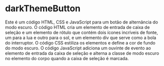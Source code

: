 # darkThemeButton
Este é um código HTML, CSS e JavaScript para um botão de alternância do modo escuro.
O código HTML cria um elemento de entrada de caixa de seleção e um elemento de rótulo que contém dois ícones incríveis de fonte, um para a lua e outro para o sol, e um elemento div que serve como a bola do interruptor. 
O código CSS estiliza os elementos e define a cor de fundo do modo escuro.
O código JavaScript adiciona um ouvinte de evento ao elemento de entrada da caixa de seleção e alterna a classe de modo escuro no elemento do corpo quando a caixa de seleção é marcada.

